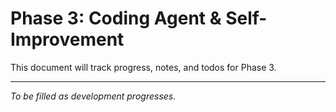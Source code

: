 # Phase 3: Coding Agent & Self-Improvement

This document will track progress, notes, and todos for Phase 3.

---

*To be filled as development progresses.*
